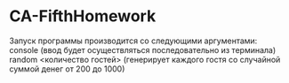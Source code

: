 # CA-FifthHomework

Запуск программы производится со следующими аргументами:  
сonsole (ввод будет осуществляться последовательно из терминала)  
random <количество гостей> (генерирует каждого гостя со случайной суммой денег от 200 до 1000)
